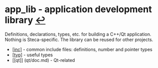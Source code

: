 # app_lib - application development library [↩](../nav.md)

Definitions, declarations, types, etc. for building a C++/Qt application.
Nothing is Steca-specific. The library can be reused for other projects.

* [[inc]](inc/doc.md) - common include files: definitions, number and pointer types
* [[typ]](typ/doc.md) - useful types
* [[qt]] (qt/doc.md)  - Qt-related
